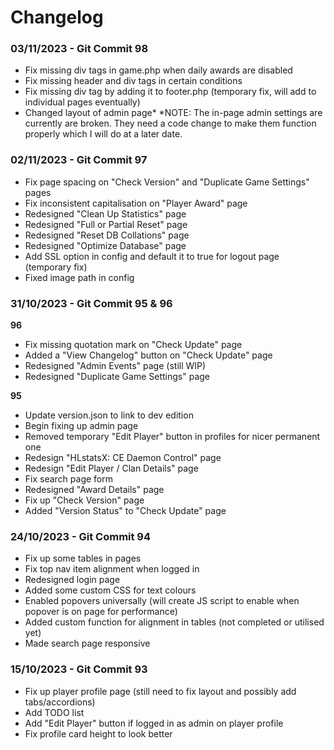 # Changelog

### 03/11/2023 - Git Commit 98
* Fix missing div tags in game.php when daily awards are disabled
* Fix missing header and div tags in certain conditions
* Fix missing div tag by adding it to footer.php (temporary fix, will add to individual pages eventually)
* Changed layout of admin page*
    *NOTE: The in-page admin settings are currently are broken. They need a code change to make them function properly which I will do   at a later date.

### 02/11/2023 - Git Commit 97
* Fix page spacing on "Check Version" and "Duplicate Game Settings" pages
* Fix inconsistent capitalisation on "Player Award" page
* Redesigned "Clean Up Statistics" page
* Redesigned "Full or Partial Reset" page
* Redesigned "Reset DB Collations" page
* Redesigned "Optimize Database" page
* Add SSL option in config and default it to true for logout page (temporary fix)
* Fixed image path in config

### 31/10/2023 - Git Commit 95 & 96
**96**
* Fix missing quotation mark on "Check Update" page
* Added a "View Changelog" button on "Check Update" page
* Redesigned "Admin Events" page (still WIP)
* Redesigned "Duplicate Game Settings" page

**95**
* Update version.json to link to dev edition
* Begin fixing up admin page
* Removed temporary "Edit Player" button in profiles for nicer permanent one
* Redesign "HLstatsX: CE Daemon Control" page
* Redesign "Edit Player / Clan Details" page
* Fix search page form
* Redesigned "Award Details" page
* Fix up "Check Version" page
* Added "Version Status" to "Check Update" page

### 24/10/2023 - Git Commit 94
* Fix up some tables in pages
* Fix top nav item alignment when logged in
* Redesigned login page
* Added some custom CSS for text colours
* Enabled popovers universally (will create JS script to enable when popover is on page for performance)
* Added custom function for alignment in tables (not completed or utilised yet)
* Made search page responsive

### 15/10/2023 - Git Commit 93
* Fix up player profile page (still need to fix layout and possibly add tabs/accordions)
* Add TODO list
* Add "Edit Player" button if logged in as admin on player profile
* Fix profile card height to look better